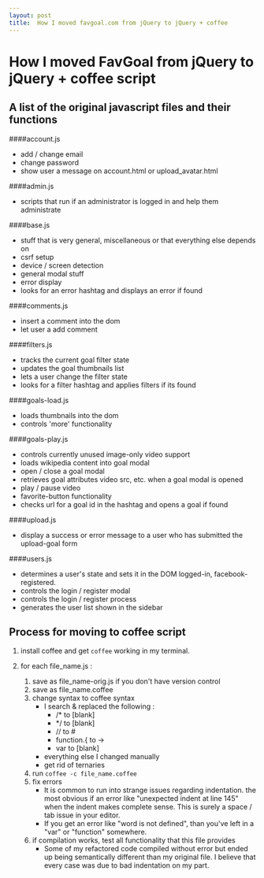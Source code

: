 ```yaml
---
layout: post
title:  How I moved favgoal.com from jQuery to jQuery + coffee
---
```


# How I moved FavGoal from jQuery to jQuery + coffee script


## A list of the original javascript files and their functions

####account.js
* add / change email
* change password
* show user a message on account.html or upload_avatar.html

####admin.js
* scripts that run if an administrator is logged in and help them administrate

####base.js
* stuff that is very general, miscellaneous or that everything else depends on
* csrf setup
* device / screen detection
* general modal stuff
* error display
* looks for an error hashtag and displays an error if found

####comments.js
* insert a comment into the dom
* let user a add comment

####filters.js
* tracks the current goal filter state
* updates the goal thumbnails list
* lets a user change the filter state
* looks for a filter hashtag and applies filters if its found

####goals-load.js
* loads thumbnails into the dom
* controls 'more' functionality

####goals-play.js
* controls currently unused image-only video support
* loads wikipedia content into goal modal
* open / close a goal modal
* retrieves goal attributes video src, etc. when a goal modal is opened
* play / pause video
* favorite-button functionality
* checks url for a goal id in the hashtag and opens a goal if found

####upload.js
* display a success or error message to a user who has submitted the upload-goal form

####users.js
* determines a user's state and sets it in the DOM logged-in, facebook-registered.
* controls the login / register modal
* controls the login / register process
* generates the user list shown in the sidebar



## Process for moving to coffee script

1. install coffee and get `coffee` working in my terminal.

2. for each file_name.js :
	1. save as file_name-orig.js if you don't have version control
	2. save as file_name.coffee
	3. change syntax to coffee syntax
	   * I search & replaced the following :
	        + /* to [blank]
	        + */ to [blank]
	        + // to #
	        + function.{ to ->
	        + var to [blank]
	    * everything else I changed manually
	    * get rid of ternaries
	4. run `coffee -c file_name.coffee`
	5. fix errors
	    * It is common to run into strange issues regarding indentation. the most obvious if an error like "unexpected indent at line 145" when the indent makes complete sense. This is surely a space / tab issue in your editor.
	    * If you get an error like "word is not defined", than you've left in a "var" or "function" somewhere.
	6. if compilation works, test all functionality that this file provides
        * Some of my refactored code compiled without error but ended up being semantically different than my original file. I believe that every case was due to bad indentation on my part.




